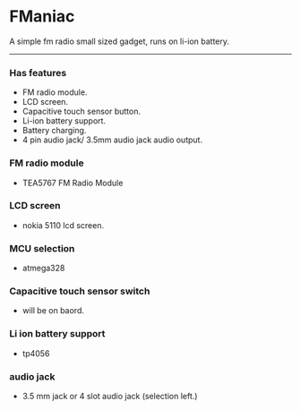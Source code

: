 FManiac
=======

A simple fm radio small sized gadget, runs on li-ion battery.

-------------------------------------------

### Has features
- FM radio module.
- LCD screen.
- Capacitive touch sensor button.
- Li-ion battery support.
- Battery charging.
- 4 pin audio jack/ 3.5mm audio jack audio output.

### FM radio module
- TEA5767 FM Radio Module

### LCD screen
- nokia 5110 lcd screen.

### MCU selection
- atmega328


### Capacitive touch sensor switch
- will be on baord.

### Li ion battery support
- tp4056


### audio jack
- 3.5 mm jack or 4 slot audio jack (selection left.)